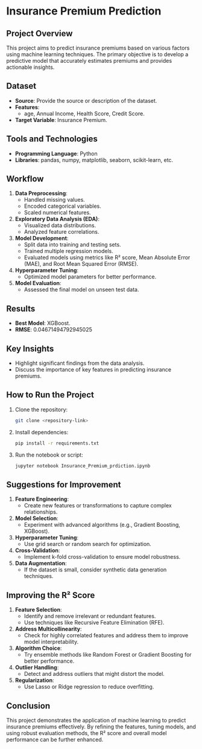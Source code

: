 # Insurance Premium Prediction

## Project Overview
This project aims to predict insurance premiums based on various factors using machine learning techniques. The primary objective is to develop a predictive model that accurately estimates premiums and provides actionable insights.

## Dataset
- **Source**: Provide the source or description of the dataset.
- **Features**:
  - age, Annual Income,  Health Score, Credit Score.
- **Target Variable**: Insurance Premium.

## Tools and Technologies
- **Programming Language**: Python
- **Libraries**: pandas, numpy, matplotlib, seaborn, scikit-learn, etc.

## Workflow
1. **Data Preprocessing**:
   - Handled missing values.
   - Encoded categorical variables.
   - Scaled numerical features.
2. **Exploratory Data Analysis (EDA)**:
   - Visualized data distributions.
   - Analyzed feature correlations.
3. **Model Development**:
   - Split data into training and testing sets.
   - Trained multiple regression models.
   - Evaluated models using metrics like R² score, Mean Absolute Error (MAE), and Root Mean Squared Error (RMSE).
4. **Hyperparameter Tuning**:
   - Optimized model parameters for better performance.
5. **Model Evaluation**:
   - Assessed the final model on unseen test data.

## Results
- **Best Model**: XGBoost.
- **RMSE**: 0.04671494792945025

## Key Insights
- Highlight significant findings from the data analysis.
- Discuss the importance of key features in predicting insurance premiums.

## How to Run the Project
1. Clone the repository:
   ```bash
   git clone <repository-link>
   ```
2. Install dependencies:
   ```bash
   pip install -r requirements.txt
   ```
3. Run the notebook or script:
   ```bash
   jupyter notebook Insurance_Premium_prdiction.ipynb
   ```

## Suggestions for Improvement
1. **Feature Engineering**:
   - Create new features or transformations to capture complex relationships.
2. **Model Selection**:
   - Experiment with advanced algorithms (e.g., Gradient Boosting, XGBoost).
3. **Hyperparameter Tuning**:
   - Use grid search or random search for optimization.
4. **Cross-Validation**:
   - Implement k-fold cross-validation to ensure model robustness.
5. **Data Augmentation**:
   - If the dataset is small, consider synthetic data generation techniques.

## Improving the R² Score
1. **Feature Selection**:
   - Identify and remove irrelevant or redundant features.
   - Use techniques like Recursive Feature Elimination (RFE).
2. **Address Multicollinearity**:
   - Check for highly correlated features and address them to improve model interpretability.
3. **Algorithm Choice**:
   - Try ensemble methods like Random Forest or Gradient Boosting for better performance.
4. **Outlier Handling**:
   - Detect and address outliers that might distort the model.
5. **Regularization**:
   - Use Lasso or Ridge regression to reduce overfitting.

## Conclusion
This project demonstrates the application of machine learning to predict insurance premiums effectively. By refining the features, tuning models, and using robust evaluation methods, the R² score and overall model performance can be further enhanced.

